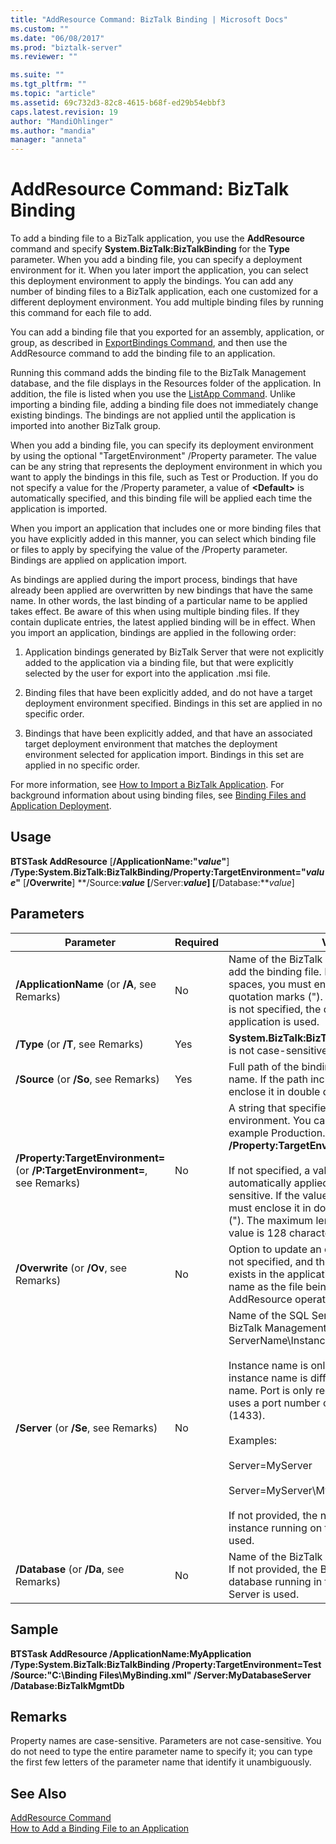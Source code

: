 ```yaml
---
title: "AddResource Command: BizTalk Binding | Microsoft Docs"
ms.custom: ""
ms.date: "06/08/2017"
ms.prod: "biztalk-server"
ms.reviewer: ""

ms.suite: ""
ms.tgt_pltfrm: ""
ms.topic: "article"
ms.assetid: 69c732d3-82c8-4615-b68f-ed29b54ebbf3
caps.latest.revision: 19
author: "MandiOhlinger"
ms.author: "mandia"
manager: "anneta"
---
```

# AddResource Command: BizTalk Binding
To add a binding file to a BizTalk application, you use the **AddResource** command and specify **System.BizTalk:BizTalkBinding** for the **Type** parameter. When you add a binding file, you can specify a deployment environment for it. When you later import the application, you can select this deployment environment to apply the bindings. You can add any number of binding files to a BizTalk application, each one customized for a different deployment environment. You add multiple binding files by running this command for each file to add.  
  
 You can add a binding file that you exported for an assembly, application, or group, as described in [ExportBindings Command](../core/exportbindings-command.md), and then use the AddResource command to add the binding file to an application.  
  
 Running this command adds the binding file to the BizTalk Management database, and the file displays in the Resources folder of the application. In addition, the file is listed when you use the [ListApp Command](../core/listapp-command.md). Unlike importing a binding file, adding a binding file does not immediately change existing bindings. The bindings are not applied until the application is imported into another BizTalk group.  
  
 When you add a binding file, you can specify its deployment environment by using the optional "TargetEnvironment" /Property parameter. The value can be any string that represents the deployment environment in which you want to apply the bindings in this file, such as Test or Production. If you do not specify a value for the /Property parameter, a value of **\<Default\>** is automatically specified, and this binding file will be applied each time the application is imported.  
  
 When you import an application that includes one or more binding files that you have explicitly added in this manner, you can select which binding file or files to apply by specifying the value of the /Property parameter. Bindings are applied on application import.  
  
 As bindings are applied during the import process, bindings that have already been applied are overwritten by new bindings that have the same name. In other words, the last binding of a particular name to be applied takes effect. Be aware of this when using multiple binding files. If they contain duplicate entries, the latest applied binding will be in effect. When you import an application, bindings are applied in the following order:  
  
1.  Application bindings generated by BizTalk Server that were not explicitly added to the application via a binding file, but that were explicitly selected by the user for export into the application .msi file.  
  
2.  Binding files that have been explicitly added, and do not have a target deployment environment specified. Bindings in this set are applied in no specific order.  
  
3.  Bindings that have been explicitly added, and that have an associated target deployment environment that matches the deployment environment selected for application import. Bindings in this set are applied in no specific order.  
  
 For more information, see [How to Import a BizTalk Application](../core/how-to-import-a-biztalk-application.md). For background information about using binding files, see [Binding Files and Application Deployment](../core/binding-files-and-application-deployment.md).  
  
## Usage  
 **BTSTask AddResource** [**/ApplicationName:"***value***"**] **/Type:System.BizTalk:BizTalkBinding/Property:TargetEnvironment="***value***"** [**/Overwrite**] **/Source:***value* [**/Server:***value*] [**/Database:***value*]  
  
## Parameters  
  
|Parameter|Required|Value|  
|---------------|--------------|-----------|  
|**/ApplicationName** (or **/A**, see Remarks)|No|Name of the BizTalk application to which to add the binding file. If the name includes spaces, you must enclose it in double quotation marks ("). If the application name is not specified, the default BizTalk application is used.|  
|**/Type** (or **/T**, see Remarks)|Yes|**System.BizTalk:BizTalkBinding** (This value is not case-sensitive.)|  
|**/Source** (or **/So**, see Remarks)|Yes|Full path of the binding file, including the file name. If the path includes spaces, you must enclose it in double quotation marks (").|  
|**/Property:TargetEnvironment=** (or **/P:TargetEnvironment=**, see Remarks)|No|A string that specifies the target deployment environment. You can use any string, for example Production. Example: **/Property:TargetEnvironment="Production"**<br /><br /> If not specified, a value of **\<Default\>** is automatically applied. The value is case sensitive. If the value includes spaces, you must enclose it in double quotation marks ("). The maximum length of the environment value is 128 characters.|  
|**/Overwrite** (or **/Ov**, see Remarks)|No|Option to update an existing binding file. If not specified, and the binding file already exists in the application that has the same file name as the file being added, the AddResource operation fails.|  
|**/Server** (or **/Se**, see Remarks)|No|Name of the SQL Server instance hosting the BizTalk Management database, in the form ServerName\InstanceName,Port.<br /><br /> Instance name is only required when the instance name is different than the server name. Port is only required when SQL Server uses a port number other than the default (1433).<br /><br /> Examples:<br /><br /> Server=MyServer<br /><br /> Server=MyServer\MySQLServer,1533<br /><br /> If not provided, the name of the SQL Server instance running on the local computer is used.|  
|**/Database** (or **/Da**, see Remarks)|No|Name of the BizTalk Management database. If not provided, the BizTalk Management database running in the local instance of SQL Server is used.|  
  
## Sample  
 **BTSTask AddResource /ApplicationName:MyApplication /Type:System.BizTalk:BizTalkBinding  /Property:TargetEnvironment=Test /Source:"C:\Binding Files\MyBinding.xml" /Server:MyDatabaseServer /Database:BizTalkMgmtDb**  
  
## Remarks  
 Property names are case-sensitive. Parameters are not case-sensitive. You do not need to type the entire parameter name to specify it; you can type the first few letters of the parameter name that identify it unambiguously.  
  
## See Also  
 [AddResource Command](../core/addresource-command.md)   
 [How to Add a Binding File to an Application](../core/how-to-add-a-binding-file-to-an-application2.md)